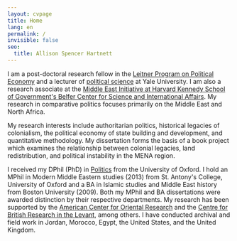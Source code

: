 ```yaml
---
layout: cvpage
title: Home
lang: en
permalink: /
invisible: false
seo:
  title: Allison Spencer Hartnett
---
```


​I am a post-doctoral research fellow in the [Leitner Program on Political Economy](https://leitner.yale.edu/) and a lecturer of [political science](https://politicalscience.yale.edu/) at Yale University. I am also a research associate at the [Middle East Initiative at Harvard Kennedy School of Government's Belfer Center for Science and International Affairs](https://www.belfercenter.org/project/middle-east-initiative). My research in comparative politics focuses primarily on the Middle East and North Africa.

My research interests include authoritarian politics, historical legacies of colonialism, the political economy of state building and development, and quantitative methodology. My dissertation forms the basis of a book project which examines the relationship between colonial legacies, land redistribution, and political instability in the MENA region.

I received my DPhil (PhD) in [Politics](https://www.politics.ox.ac.uk/) from the University of Oxford. I hold an MPhil in Modern Middle Eastern studies (2013) from St. Antony's College, University of Oxford and a BA in Islamic studies and Middle East history from Boston University (2009). Both my MPhil and BA dissertations were awarded distinction by their respective departments. My research has been supported by the [American Center for Oriental Research](https://www.acorjordan.org/) and the [Centre for British Research in the Levant](http://cbrl.org.uk), among others. I have conducted archival and field work in Jordan, Morocco, Egypt, the United States, and the United Kingdom.
